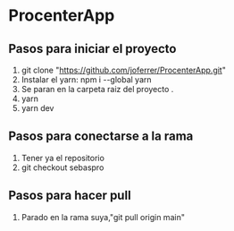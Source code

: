 ﻿# ProcenterApp

## Pasos para iniciar el proyecto

1. git clone "https://github.com/joferrer/ProcenterApp.git"
2. Instalar el yarn: npm i --global yarn
3. Se paran en la carpeta raiz del proyecto .
4. yarn
5. yarn dev

## Pasos para conectarse a la rama

1. Tener ya el repositorio
2. git checkout sebaspro

## Pasos para hacer pull

1. Parado en la rama suya,"git pull origin main"

